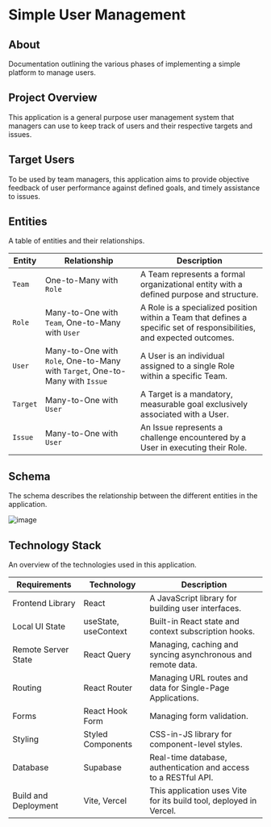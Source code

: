 # Simple User Management

## About

Documentation outlining the various phases of implementing a simple platform to manage users.

## Project Overview

This application is a general purpose user management system that managers can use to keep track of users and their respective targets and issues.

## Target Users

To be used by team managers, this application aims to provide objective feedback of user performance against defined goals, and timely assistance to issues.

## Entities

A table of entities and their relationships.

| Entity   | Relationship                                                                 | Description                                                                                                            |
| -------- | ---------------------------------------------------------------------------- | ---------------------------------------------------------------------------------------------------------------------- |
| `Team`   | One-to-Many with `Role`                                                      | A Team represents a formal organizational entity with a defined purpose and structure.                                 |
| `Role`   | Many-to-One with `Team`, One-to-Many with `User`                             | A Role is a specialized position within a Team that defines a specific set of responsibilities, and expected outcomes. |
| `User`   | Many-to-One with `Role`, One-to-Many with `Target`, One-to-Many with `Issue` | A User is an individual assigned to a single Role within a specific Team.                                              |
| `Target` | Many-to-One with `User`                                                      | A Target is a mandatory, measurable goal exclusively associated with a User.                                           |
| `Issue`  | Many-to-One with `User`                                                      | An Issue represents a challenge encountered by a User in executing their Role.                                         |

## Schema

The schema describes the relationship between the different entities in the application.

![image](https://github.com/user-attachments/assets/20a9b2d2-3639-455e-a0a1-c43ae4c96b2c)


## Technology Stack

An overview of the technologies used in this application.

| Requirements        | Technology           | Description                                                         |
| ------------------- | -------------------- | ------------------------------------------------------------------- |
| Frontend Library    | React                | A JavaScript library for building user interfaces.                  |
| Local UI State      | useState, useContext | Built-in React state and context subscription hooks.                |
| Remote Server State | React Query          | Managing, caching and syncing asynchronous and remote data.         |
| Routing             | React Router         | Managing URL routes and data for Single-Page Applications.          |
| Forms               | React Hook Form      | Managing form validation.                                           |
| Styling             | Styled Components    | CSS-in-JS library for component-level styles.                       |
| Database            | Supabase             | Real-time database, authentication and access to a RESTful API.     |
| Build and Deployment    | Vite, Vercel         | This application uses Vite for its build tool,  deployed in Vercel. |
